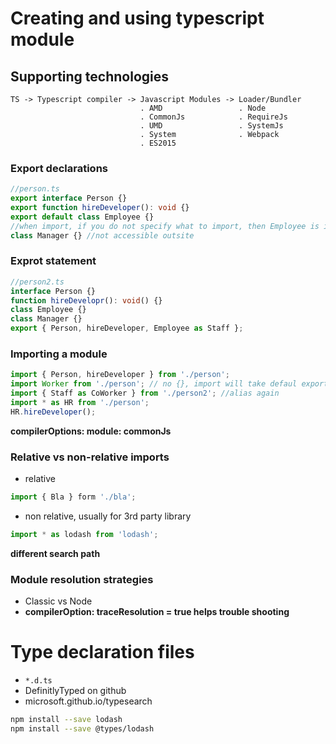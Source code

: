 # Creating and using typescript module

## Supporting technologies
```
TS -> Typescript compiler -> Javascript Modules -> Loader/Bundler
                             . AMD                 . Node
                             . CommonJs            . RequireJs 
                             . UMD                 . SystemJs
                             . System              . Webpack 
                             . ES2015 
  ```

### Export declarations
```typescript
//person.ts
export interface Person {}
export function hireDeveloper(): void {}
export default class Employee {} 
//when import, if you do not specify what to import, then Employee is imported
class Manager {} //not accessible outsite
```

### Exprot statement
```typescript
//person2.ts
interface Person {}
function hireDevelopr(): void() {}
class Employee {}
class Manager {}
export { Person, hireDeveloper, Employee as Staff };
```

### Importing a module
```typescript
import { Person, hireDeveloper } from './person';
import Worker from './person'; // no {}, import will take defaul export Employee alias as Worker.
import { Staff as CoWorker } from './person2'; //alias again
import * as HR from './person';
HR.hireDeveloper();
```

**compilerOptions: module: commonJs**

### Relative vs non-relative imports
* relative
```typescript
import { Bla } form './bla';
```
* non relative, usually for 3rd party library
```typescript
import * as lodash from 'lodash';
```

**different search path**

### Module resolution strategies
* Classic vs Node
* **compilerOption: traceResolution = true helps trouble shooting**

# Type declaration files

* `*.d.ts`
* DefinitlyTyped on github
* microsoft.github.io/typesearch
```bash
npm install --save lodash
npm install --save @types/lodash
```